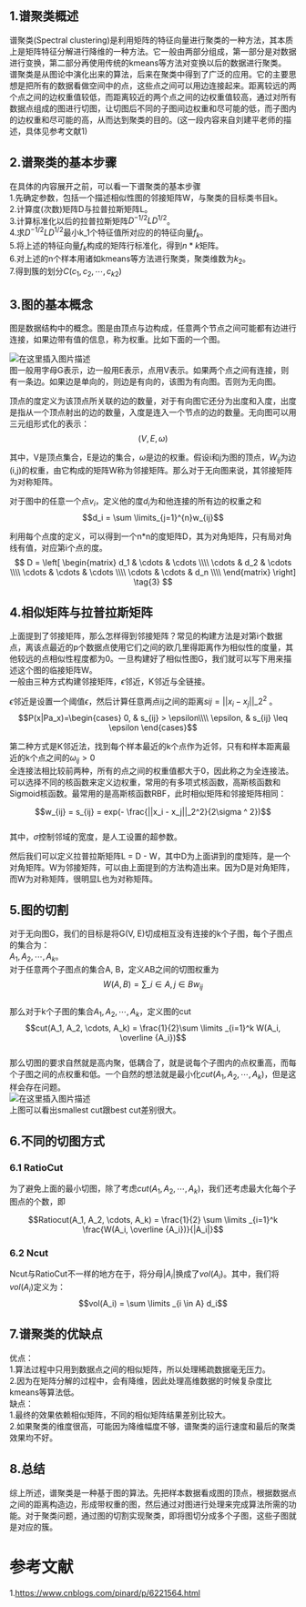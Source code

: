 ## 1.谱聚类概述
谱聚类(Spectral clustering)是利用矩阵的特征向量进行聚类的一种方法，其本质上是矩阵特征分解进行降维的一种方法。它一般由两部分组成，第一部分是对数据进行变换，第二部分再使用传统的kmeans等方法对变换以后的数据进行聚类。  
谱聚类是从图论中演化出来的算法，后来在聚类中得到了广泛的应用。它的主要思想是把所有的数据看做空间中的点，这些点之间可以用边连接起来。距离较远的两个点之间的边权重值较低，而距离较近的两个点之间的边权重值较高，通过对所有数据点组成的图进行切图，让切图后不同的子图间边权重和尽可能的低，而子图内的边权重和尽可能的高，从而达到聚类的目的。(这一段内容来自刘建平老师的描述，具体见参考文献1)  

## 2.谱聚类的基本步骤
在具体的内容展开之前，可以看一下谱聚类的基本步骤  
1.先确定参数，包括一个描述相似性图的邻接矩阵W，与聚类的目标类书目k。  
2.计算度(次数)矩阵D与拉普拉斯矩阵L。  
3.计算标准化以后的拉普拉斯矩阵$D^{-1/2}LD^{1/2}$。  
4.求$D^{-1/2}LD^{1/2}$最小k_1个特征值所对应的的特征向量$f_k$。  
5.将上述的特征向量$f_k$构成的矩阵行标准化，得到$n*k$矩阵。  
6.对上述的n个样本用诸如kmeans等方法进行聚类，聚类维数为$k_2$。  
7.得到簇的划分$C(c_1, c_2, \cdots, c_{k2})$  

## 3.图的基本概念
图是数据结构中的概念。图是由顶点与边构成，任意两个节点之间可能都有边进行连接，如果边带有值的信息，称为权重。比如下面的一个图。  

![在这里插入图片描述](https://github.com/bitcarmanlee/easy-algorithm-interview-photo/tree/master/traditional-algorithm/cluster/spectral/1.png)  
图一般用字母G表示，边一般用E表示，点用V表示。如果两个点之间有连接，则有一条边。如果边是单向的，则边是有向的，该图为有向图。否则为无向图。  

顶点的度定义为该顶点所关联的边的数量，对于有向图它还分为出度和入度，出度是指从一个顶点射出的边的数量，入度是连入一个节点的边的数量。无向图可以用三元组形式化的表示：  
$$(V, E, \omega)$$  

其中，V是顶点集合，E是边的集合，$\omega$是边的权重。假设i和j为图的顶点，$W_{ij}$为边(i,j)的权重，由它构成的矩阵W称为邻接矩阵。那么对于无向图来说，其邻接矩阵为对称矩阵。  

对于图中的任意一个点$v_i$，定义他的度$d_i$为和他连接的所有边的权重之和  
$$d_i = \sum \limits_{j=1}^{n}w_{ij}$$  

利用每个点度的定义，可以得到一个n*n的度矩阵D，其为对角矩阵，只有局对角线有值，对应第i个点的度。  
$$
 D = \left[
 \begin{matrix}
   d_1 & \cdots & \cdots \\\\
   \cdots & d_2 & \cdots \\\\
   \cdots & \cdots & \cdots \\\\
   \cdots & \cdots & d_n \\\\
  \end{matrix}
  \right] \tag{3}
$$

## 4.相似矩阵与拉普拉斯矩阵
上面提到了邻接矩阵，那么怎样得到邻接矩阵？常见的构建方法是对第i个数据点，离该点最近的p个数据点使用它们之间的欧几里得距离作为相似性的度量，其他较远的点相似性程度都为0。一旦构建好了相似性图G，我们就可以写下用来描述这个图的临接矩阵W。  
一般由三种方式构建邻接矩阵，$\epsilon$邻近，K邻近与全链接。  

$\epsilon$邻近是设置一个阈值$\epsilon$，然后计算任意两点ij之间的距离$s_{}ij = || x_i - x_j || \_2 ^ 2$  。    
$$P(x|Pa_x)=\begin{cases} 
		0, & s_{ij} > \epsilon\\\\ 
		\epsilon, & s_{ij} \leq \epsilon 
\end{cases}$$  

第二种方式是K邻近法，找到每个样本最近的k个点作为近邻，只有和样本距离最近的k个点之间的$\omega_{ij} > 0$  
全连接法相比较前两种，所有的点之间的权重值都大于0，因此称之为全连接法。可以选择不同的核函数来定义边权重，常用的有多项式核函数，高斯核函数和Sigmoid核函数。最常用的是高斯核函数RBF，此时相似矩阵和邻接矩阵相同：  

$$w_{ij} = s_{ij} = exp(- \frac{||x_i - x_j||_2^2}{2\sigma ^ 2})$$  
其中，$\sigma$控制邻域的宽度，是人工设置的超参数。  

然后我们可以定义拉普拉斯矩阵L = D - W，其中D为上面讲到的度矩阵，是一个对角矩阵。W为邻接矩阵，可以由上面提到的方法构造出来。因为D是对角矩阵，而W为对称矩阵，很明显L也为对称矩阵。  

## 5.图的切割
对于无向图G，我们的目标是将G(V, E)切成相互没有连接的k个子图，每个子图点的集合为：  
$A_1, A_2, \cdots, A_k$。  
对于任意两个子图点的集合A, B，定义AB之间的切图权重为  
$$W(A, B) = \sum \limits \_{i \in A, j \in B} w_{ij}$$    
那么对于k个子图的集合$A_1, A_2, \cdots, A_k$，定义图的cut  
$$cut(A_1, A_2, \cdots, A_k) =  \frac{1}{2}\sum \limits _{i=1}^k W(A_i, \overline {A_i})$$  
那么切图的要求自然就是高内聚，低耦合了，就是说每个子图内的点权重高，而每个子图之间的点权重和低。一个自然的想法就是最小化$cut(A_1, A_2, \cdots, A_k)$，但是这样会存在问题。  
![在这里插入图片描述](https://github.com/bitcarmanlee/easy-algorithm-interview-photo/tree/master/traditional-algorithm/cluster/spectral/2.jpg)  
上图可以看出smallest cut跟best cut差别很大。  

## 6.不同的切图方式
### 6.1 RatioCut 
为了避免上面的最小切图，除了考虑$cut(A_1, A_2, \cdots, A_k)$，我们还考虑最大化每个子图点的个数，即  

$$Ratiocut(A_1, A_2, \cdots, A_k) = \frac{1}{2} \sum \limits _{i=1}^k \frac{W(A_i, \overline {A_i})}{|A_i|}$$  

### 6.2 Ncut  
Ncut与RatioCut不一样的地方在于，将分母$|A_i|$换成了$vol(A_i)$。其中，我们将$vol(A_i)$定义为：  
$$vol(A_i) = \sum \limits _{i \in A} d_i$$  


## 7.谱聚类的优缺点
优点：  
1.算法过程中只用到数据点之间的相似矩阵，所以处理稀疏数据毫无压力。  
2.因为在矩阵分解的过程中，会有降维，因此处理高维数据的时候复杂度比kmeans等算法低。  
缺点：  
1.最终的效果依赖相似矩阵，不同的相似矩阵结果差别比较大。  
2.如果聚类的维度很高，可能因为降维幅度不够，谱聚类的运行速度和最后的聚类效果均不好。  

## 8.总结
综上所述，谱聚类是一种基于图的算法。先把样本数据看成图的顶点，根据数据点之间的距离构造边，形成带权重的图，然后通过对图进行处理来完成算法所需的功能。对于聚类问题，通过图的切割实现聚类，即将图切分成多个子图，这些子图就是对应的簇。  



#  参考文献
1.https://www.cnblogs.com/pinard/p/6221564.html